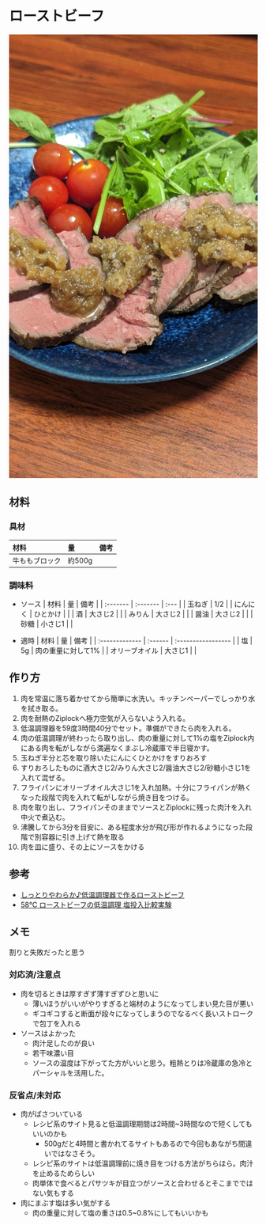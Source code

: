 # ローストビーフ
![ローストビーフ](images/RoastBeef.jpg)
## 材料
### 具材
| 材料           | 量     | 備考 |
| :------------- | :----- | :--- |
| 牛ももブロック | 約500g |      |


### 調味料
* ソース
  | 材料     | 量       | 備考 |
  | :------- | :------- | :--- |
  | 玉ねぎ   | 1/2      |
  | にんにく | ひとかけ |      |
  | 酒       | 大さじ2  |      |
  | みりん   | 大さじ2  |      |
  | 醤油     | 大さじ2  |      |
  | 砂糖     | 小さじ1  |      |

* 適時
  | 材料           | 量      | 備考               |
  | :------------- | :------ | :----------------- |
  | 塩             | 5g      | 肉の重量に対して1% |
  | オリーブオイル | 大さじ1 |                    |


## 作り方
1. 肉を常温に落ち着かせてから簡単に水洗い。キッチンペーパーでしっかり水を拭き取る。
2. 肉を耐熱のZiplockへ極力空気が入らないよう入れる。
3. 低温調理器を59度3時間40分でセット。準備ができたら肉を入れる。
4. 肉の低温調理が終わったら取り出し、肉の重量に対して1%の塩をZiplock内にある肉を転がしながら満遍なくまぶし冷蔵庫で半日寝かす。
5. 玉ねぎ半分と芯を取り除いたにんにくひとかけをすりおろす
6. すりおろしたものに酒大さじ2/みりん大さじ2/醤油大さじ2/砂糖小さじ1を入れて混ぜる。
7. フライパンにオリーブオイル大さじ1を入れ加熱。十分にフライパンが熱くなった段階で肉を入れて転がしながら焼き目をつける。
8. 肉を取り出し、フライパンそのままでソースとZiplockに残った肉汁を入れ中火で煮込む。
9.  沸騰してから3分を目安に、ある程度水分が飛び形が作れるようになった段階で別容器に引き上げて熱を取る
10. 肉を皿に盛り、その上にソースをかける

## 参考
* [しっとりやわらか♪低温調理器で作るローストビーフ](https://delishkitchen.tv/recipes/394170518682469427)
* [58℃ ローストビーフの低温調理 塩投入比較実験](https://boniq.jp/recipe/?post_type=recipe&p=4485)

## メモ
割りと失敗だったと思う
### 対応済/注意点
* 肉を切るときは厚すぎず薄すぎずひと思いに
  * 薄いほうがいいがやりすぎると端材のようになってしまい見た目が悪い
  * ギコギコすると断面が段々になってしまうのでなるべく長いストロークで包丁を入れる
* ソースはよかった
  * 肉汁足したのが良い
  * 若干味濃い目
  * ソースの温度は下がってた方がいいと思う。粗熱とりは冷蔵庫の急冷とパーシャルを活用した。
### 反省点/未対応
* 肉がぱさついている
  * レシピ系のサイト見ると低温調理期間は2時間~3時間なので短くしてもいいのかも
    * 500gだと4時間と書かれてるサイトもあるので今回もあながち間違いではなさそう。
  * レシピ系のサイトは低温調理前に焼き目をつける方法がちらほら。肉汁を止めるためらしい
  * 肉単体で食べるとパサツキが目立つがソースと合わせるとそこまでではない気もする
* 肉にまぶす塩は多い気がする
  * 肉の重量に対して塩の重さは0.5~0.8%にしてもいいかも